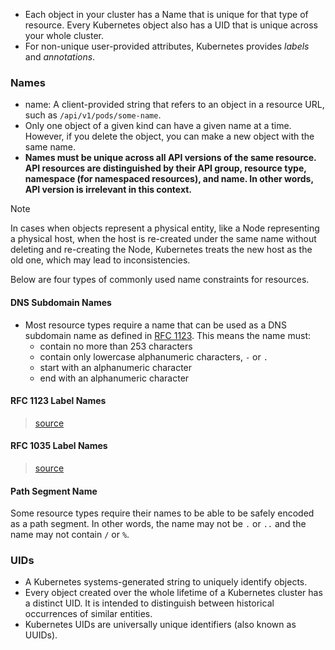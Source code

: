 * Each object in your cluster has a Name that is unique for that type of resource. Every Kubernetes object also has a UID that is unique across your whole cluster.
* For non-unique user-provided attributes, Kubernetes provides *labels* and *annotations*.

### Names
* name: A client-provided string that refers to an object in a resource URL, such as `/api/v1/pods/some-name`.
* Only one object of a given kind can have a given name at a time. However, if you delete the object, you can make a new object with the same name.
* **Names must be unique across all API versions of the same resource. API resources are distinguished by their API group, resource type, namespace (for namespaced resources), and name. In other words, API version is irrelevant in this context.**

> [!Note]
> In cases when objects represent a physical entity, like a Node representing a physical host, when the host is re-created under the same name without deleting and re-creating the Node, Kubernetes treats the new host as the old one, which may lead to inconsistencies.

Below are four types of commonly used name constraints for resources.

#### DNS Subdomain Names
* Most resource types require a name that can be used as a DNS subdomain name as defined in [RFC 1123](https://tools.ietf.org/html/rfc1123). This means the name must:
	* contain no more than 253 characters
	* contain only lowercase alphanumeric characters, `-` or `.`
	* start with an alphanumeric character
	* end with an alphanumeric character

#### RFC 1123 Label Names
> [source](https://kubernetes.io/docs/concepts/overview/working-with-objects/names/#dns-label-names)

#### RFC 1035 Label Names
> [source](https://kubernetes.io/docs/concepts/overview/working-with-objects/names/#rfc-1035-label-names)

#### Path Segment Name
Some resource types require their names to be able to be safely encoded as a path segment. In other words, the name may not be `.` or `..` and the name may not contain `/` or `%`.

### UIDs
* A Kubernetes systems-generated string to uniquely identify objects.
* Every object created over the whole lifetime of a Kubernetes cluster has a distinct UID. It is intended to distinguish between historical occurrences of similar entities.
* Kubernetes UIDs are universally unique identifiers (also known as UUIDs).